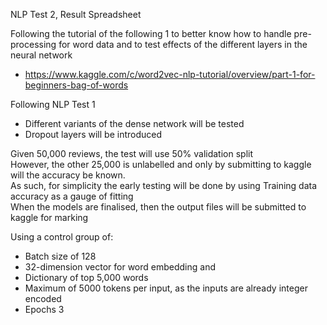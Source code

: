 NLP Test 2, Result Spreadsheet				
				
Following the tutorial of the following 1 to better know how to handle pre-processing for word data and to test effects of the different layers in the neural network				
* https://www.kaggle.com/c/word2vec-nlp-tutorial/overview/part-1-for-beginners-bag-of-words				
				
Following NLP Test 1				
* Different variants of the dense network will be tested			
* Dropout layers will be introduced			
				
				
Given 50,000 reviews, the test will use 50% validation split				
However, the other 25,000 is unlabelled and only by submitting to kaggle will the accuracy be known.				
As such, for simplicity the early testing will be done by using Training data accuracy as a gauge of fitting			
When the models are finalised, then the output files will be submitted to kaggle for marking			
				
Using a control group of:				
* Batch size of 128			
* 32-dimension vector for word embedding and 			
* Dictionary of top 5,000 words			
* Maximum of 5000 tokens per input, as the inputs are already integer encoded			
* Epochs 3			
